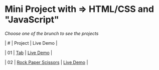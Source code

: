 # Mini Project with => HTML/CSS and "JavaScript"

_Choose one of the brunch to see the projects_

| # | Project | Live Demo |

<!-- | :-: | ------------------------------------------------------------------------------------------------------------------------- | --------------------------------------------------------------------------------- | -->

| 01 | [Tab](https://github.com/reza-talebii/vanilla--javascript/tree/Tab-project) | [Live Demo](-) |

<!-- | 03 | [Music player](https://github.com/reza-talebii/vanilla--javascript/tree/Tab-project) | [Live Demo](-) | -->
<!-- | 04 | [ Todo list ](https://github.com/reza-talebii/vanilla--javascript/tree/Tab-project) | [Live Demo](-) | -->
<!-- | 03 | [ Hangman ](https://github.com/reza-talebii/vanilla--javascript/tree/Tab-project) | [Live Demo](-) | -->

| 02 | [Rock Paper Scissors](https://github.com/reza-talebii/vanilla--javascript/tree/Rock-Paper-Scissors) | [Live Demo](-) |

<!-- | 05 | [ Tic Tac Toe](https://github.com/reza-talebii/vanilla--javascript/tree/Tab-project) | [Live Demo](-) | -->
<!-- | 06 | [ Weather App](https://github.com/reza-talebii/vanilla--javascript/tree/Tab-project) | [Live Demo](-) | -->
<!-- | 07 | [Recipe App](https://github.com/reza-talebii/vanilla--javascript/tree/Tab-project) | [Live Demo](-) | -->
